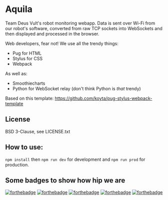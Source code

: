 # Aquila
Team Deus Vult's robot monitoring webapp. Data is sent over Wi-Fi from our robot's software, converted from raw TCP sockets into WebSockets
and then displayed and processed in the browser.

Web developers, fear not! We use all the trendy things:

- Pug for HTML
- Stylus for CSS
- Webpack

As well as:
- Smoothiecharts
- Python for WebSocket relay (don't think Python is _that_ trendy)

Based on this template: https://github.com/koyta/pug-stylus-webpack-template

## License
BSD 3-Clause, see LICENSE.txt

## How to use:
`npm install` then `npm run dev` for development and `npm run prod` for production.

## Some badges to show how hip we are
[![forthebadge](https://forthebadge.com/images/badges/ages-12.svg)](https://forthebadge.com)
[![forthebadge](https://forthebadge.com/images/badges/as-seen-on-tv.svg)](https://forthebadge.com)
[![forthebadge](https://forthebadge.com/images/badges/built-with-resentment.svg)](https://forthebadge.com)
[![forthebadge](https://forthebadge.com/images/badges/compatibility-ie-6.svg)](https://forthebadge.com)
[![forthebadge](https://forthebadge.com/images/badges/designed-in-ms-paint.svg)](https://forthebadge.com)
